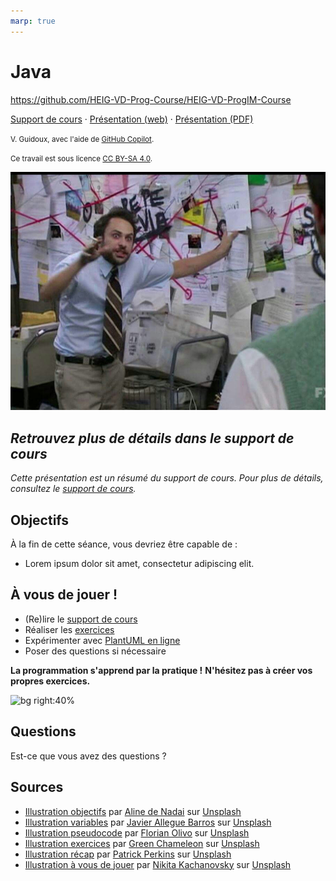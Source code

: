```yaml
---
marp: true
---
```


<!--
theme: custom-marp-theme
size: 16:9
paginate: true
author: V. Guidoux, avec l'aide de GitHub Copilot
title: HEIG-VD ProgIM1 Course - Java
description: Java pour l'unité d'enseignement ProgIM1 enseigné à la HEIG-VD, Suisse
url: https://HEIG-VD-Prog-Course.github.io/HEIG-VD-ProgIM-Course/04.01-java/01-supports-de-cours/index.html
header: "**Java**"
footer: '[**HEIG-VD**](https://heig-vd.ch) - [ProgIM1 2025-2026](https://github.com/HEIG-VD-Prog-Course/HEIG-VD-ProgIM-Course) - [CC BY-SA 4.0](https://github.com/HEIG-VD-Prog-Course/HEIG-VD-ProgIM-Course/blob/main/LICENSE.md)'
headingDivider: 6
math: mathjax
-->

# Java

<!--
_class: lead
_paginate: false
-->

<https://github.com/HEIG-VD-Prog-Course/HEIG-VD-ProgIM-Course>

[Support de cours][cours] · [Présentation (web)][presentation-web] ·
[Présentation (PDF)][presentation-pdf]

<small>V. Guidoux, avec l'aide de
[GitHub Copilot](https://github.com/features/copilot).</small>

<small>Ce travail est sous licence [CC BY-SA 4.0][license].</small>

![bg brightness:2 opacity:0.2][illustration-principale]

## _Retrouvez plus de détails dans le support de cours_

<!-- _class: lead -->

_Cette présentation est un résumé du support de cours. Pour plus de détails,
consultez le [support de cours][cours]._

## Objectifs

À la fin de cette séance, vous devriez être capable de :

- Lorem ipsum dolor sit amet, consectetur adipiscing elit.

## À vous de jouer !

- (Re)lire le [support de cours][cours]
- Réaliser les [exercices][exercices]
- Expérimenter avec [PlantUML en ligne][plantuml-editor]
- Poser des questions si nécessaire

**La programmation s'apprend par la pratique !** **N'hésitez pas à créer vos
propres exercices.**

![bg right:40%][illustration-a-vous-de-jouer]

## Questions

<!-- _class: lead -->

Est-ce que vous avez des questions ?

## Sources

- [Illustration objectifs][illustration-objectifs] par
  [Aline de Nadai](https://unsplash.com/@alinedenadai) sur
  [Unsplash](https://unsplash.com/photos/j6brni7fpvs)
- [Illustration variables][illustration-variables] par
  [Javier Allegue Barros](https://unsplash.com/@soymeraki) sur
  [Unsplash](https://unsplash.com/photos/C7B-ExXpOIE)
- [Illustration pseudocode][illustration-pseudocode] par
  [Florian Olivo](https://unsplash.com/@florianolv) sur
  [Unsplash](https://unsplash.com/photos/4hbJ-eymZ1o)
- [Illustration exercices][illustration-exercices] par
  [Green Chameleon](https://unsplash.com/@craftedbygc) sur
  [Unsplash](https://unsplash.com/photos/s9CC2SKySJM)
- [Illustration récap][illustration-recap] par
  [Patrick Perkins](https://unsplash.com/@patrickperkins) sur
  [Unsplash](https://unsplash.com/photos/ETRPjvb0KM0)
- [Illustration à vous de jouer][illustration-a-vous-de-jouer] par
  [Nikita Kachanovsky](https://unsplash.com/@nkachanovskyyy) sur
  [Unsplash](https://unsplash.com/photos/FJFPuE1MAOM)

<!-- URLs -->

[presentation-web]:
	https://HEIG-VD-Prog-Course.github.io/HEIG-VD-ProgIM-Course/04.01-java/01-supports-de-cours/index.html
[presentation-pdf]:
	https://HEIG-VD-Prog-Course.github.io/HEIG-VD-ProgIM-Course/04.01-java/01-supports-de-cours/04.01-java-presentation.pdf
[cours]:
	https://github.com/HEIG-VD-Prog-Course/HEIG-VD-ProgIM-Course/tree/main/04.01-java/01-supports-de-cours
[exercices]:
	https://github.com/HEIG-VD-Prog-Course/HEIG-VD-ProgIM-Course/tree/main/04.01-java/02-exercices
[plantuml-editor]: https://plantuml.nortalle.ch
[license]:
	https://github.com/HEIG-VD-Prog-Course/HEIG-VD-ProgIM-Course/blob/main/LICENSE.md

<!-- Illustrations -->

[illustration-principale]: ./images/home.jpg
[illustration-objectifs]:
	https://images.unsplash.com/photo-1516389573391-5620a0263801?fit=crop&h=720
[illustration-variables]:
	https://images.unsplash.com/photo-1558618666-fcd25c85cd64?fit=crop&h=720
[illustration-pseudocode]:
	https://images.unsplash.com/photo-1461749280684-dccba630e2f6?fit=crop&h=720
[illustration-exercices]:
	https://images.unsplash.com/photo-1434030216411-0b793f4b4173?fit=crop&h=720
[illustration-recap]:
	https://images.unsplash.com/photo-1484480974693-6ca0a78fb36b?fit=crop&h=720
[illustration-a-vous-de-jouer]:
	https://images.unsplash.com/photo-1509198397868-475647b2a1e5?fit=crop&h=720
